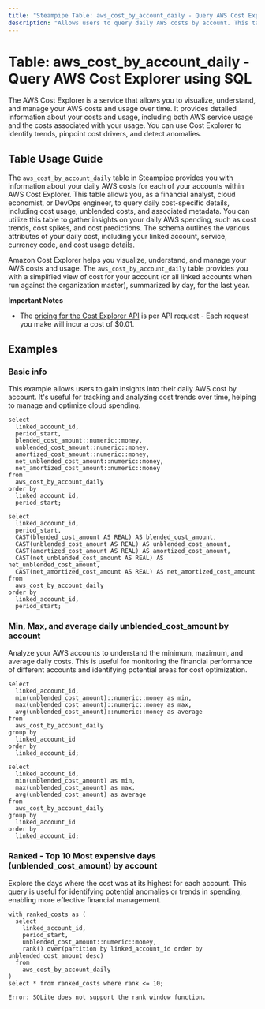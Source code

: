 ```yaml
---
title: "Steampipe Table: aws_cost_by_account_daily - Query AWS Cost Explorer using SQL"
description: "Allows users to query daily AWS costs by account. This table provides an overview of AWS usage and cost data for each AWS account on a daily basis."
---
```


# Table: aws_cost_by_account_daily - Query AWS Cost Explorer using SQL

The AWS Cost Explorer is a service that allows you to visualize, understand, and manage your AWS costs and usage over time. It provides detailed information about your costs and usage, including both AWS service usage and the costs associated with your usage. You can use Cost Explorer to identify trends, pinpoint cost drivers, and detect anomalies.

## Table Usage Guide

The `aws_cost_by_account_daily` table in Steampipe provides you with information about your daily AWS costs for each of your accounts within AWS Cost Explorer. This table allows you, as a financial analyst, cloud economist, or DevOps engineer, to query daily cost-specific details, including cost usage, unblended costs, and associated metadata. You can utilize this table to gather insights on your daily AWS spending, such as cost trends, cost spikes, and cost predictions. The schema outlines the various attributes of your daily cost, including your linked account, service, currency code, and cost usage details.

Amazon Cost Explorer helps you visualize, understand, and manage your AWS costs and usage. The `aws_cost_by_account_daily` table provides you with a simplified view of cost for your account (or all linked accounts when run against the organization master), summarized by day, for the last year.

**Important Notes**
- The [pricing for the Cost Explorer API](https://aws.amazon.com/aws-cost-management/pricing/) is per API request - Each request you make will incur a cost of $0.01.

## Examples

### Basic info
This example allows users to gain insights into their daily AWS cost by account. It's useful for tracking and analyzing cost trends over time, helping to manage and optimize cloud spending.

```sql+postgres
select
  linked_account_id,
  period_start,
  blended_cost_amount::numeric::money,
  unblended_cost_amount::numeric::money,
  amortized_cost_amount::numeric::money,
  net_unblended_cost_amount::numeric::money,
  net_amortized_cost_amount::numeric::money
from 
  aws_cost_by_account_daily
order by
  linked_account_id,
  period_start;
```

```sql+sqlite
select
  linked_account_id,
  period_start,
  CAST(blended_cost_amount AS REAL) AS blended_cost_amount,
  CAST(unblended_cost_amount AS REAL) AS unblended_cost_amount,
  CAST(amortized_cost_amount AS REAL) AS amortized_cost_amount,
  CAST(net_unblended_cost_amount AS REAL) AS net_unblended_cost_amount,
  CAST(net_amortized_cost_amount AS REAL) AS net_amortized_cost_amount
from 
  aws_cost_by_account_daily
order by
  linked_account_id,
  period_start;
```

### Min, Max, and average daily unblended_cost_amount by account
Analyze your AWS accounts to understand the minimum, maximum, and average daily costs. This is useful for monitoring the financial performance of different accounts and identifying potential areas for cost optimization.

```sql+postgres
select
  linked_account_id,
  min(unblended_cost_amount)::numeric::money as min,
  max(unblended_cost_amount)::numeric::money as max,
  avg(unblended_cost_amount)::numeric::money as average
from 
  aws_cost_by_account_daily
group by
  linked_account_id
order by
  linked_account_id;
```

```sql+sqlite
select
  linked_account_id,
  min(unblended_cost_amount) as min,
  max(unblended_cost_amount) as max,
  avg(unblended_cost_amount) as average
from 
  aws_cost_by_account_daily
group by
  linked_account_id
order by
  linked_account_id;
```


### Ranked - Top 10 Most expensive days (unblended_cost_amount) by account
Explore the days where the cost was at its highest for each account. This query is useful for identifying potential anomalies or trends in spending, enabling more effective financial management.

```sql+postgres
with ranked_costs as (
  select
    linked_account_id,
    period_start,
    unblended_cost_amount::numeric::money,
    rank() over(partition by linked_account_id order by unblended_cost_amount desc)
  from 
    aws_cost_by_account_daily
)
select * from ranked_costs where rank <= 10;
```

```sql+sqlite
Error: SQLite does not support the rank window function.
```